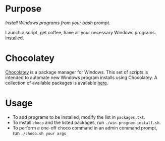 
# Purpose
*Install Windows programs from your bash prompt.*

Launch a script, get coffee, have all your necessary Windows programs installed.

# Chocolatey
[Chocolatey](https://chocolatey.org/) is a package manager for Windows. This set of scripts is
intended to automate new Windows program installs using Chocolatey. A collection of available
packages is available [here](https://chocolatey.org/packages).

# Usage
- To add programs to be installed, modify the list in `packages.txt`.
- To install `choco` and the listed packages, run `./win-program-install.sh`.
- To perform a one-off choco command in an admin command prompt, run `./choco.sh your args`

